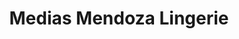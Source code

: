 ---
title: "Medias Mendoza Lingerie"
url: /ciudad-autonoma-de-buenos-aires/medias-mendoza-lingerie/
shop: ropa
---
